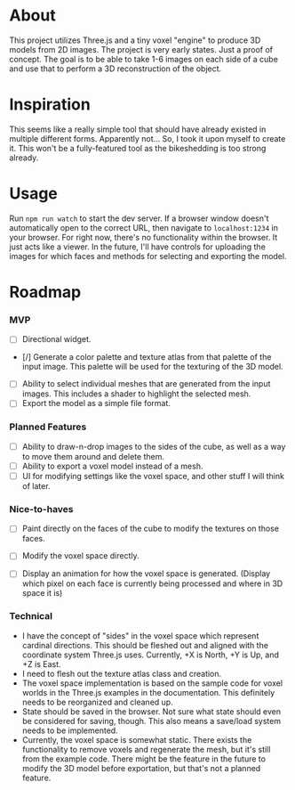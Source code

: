 # About
This project utilizes Three.js and a tiny voxel "engine" to produce 3D models from 2D images. The project is very early states. Just a proof of concept. The goal is to be able to take 1-6 images on each side of a cube and use that to perform a 3D reconstruction of the object.

# Inspiration
This seems like a really simple tool that should have already existed in multiple different forms. Apparently not...
So, I took it upon myself to create it.
This won't be a fully-featured tool as the bikeshedding is too strong already.

# Usage
Run `npm run watch` to start the dev server. If a browser window doesn't automatically open to the correct URL, then navigate to `localhost:1234` in your browser.
For right now, there's no functionality within the browser. It just acts like a viewer.
In the future, I'll have controls for uploading the images for which faces and methods for selecting and exporting the model.

# Roadmap
### MVP
- [ ] Directional widget.
- [/] Generate a color palette and texture atlas from that palette of the input image.
    This palette will be used for the texturing of the 3D model.
- [ ] Ability to select individual meshes that are generated from the input images.
    This includes a shader to highlight the selected mesh.
- [ ] Export the model as a simple file format.

### Planned Features
- [ ] Ability to draw-n-drop images to the sides of the cube, as well as a way to move them around and delete them.
- [ ] Ability to export a voxel model instead of a mesh.
- [ ] UI for modifying settings like the voxel space, and other stuff I will think of later.

### Nice-to-haves
- [ ] Paint directly on the faces of the cube to modify the textures on those faces.
- [ ] Modify the voxel space directly.
- [ ] Display an animation for how the voxel space is generated. (Display which pixel on each face is currently being processed and where in 3D space it is)


### Technical
- I have the concept of "sides" in the voxel space which represent cardinal directions. This should be fleshed out and aligned with the coordinate system Three.js uses. Currently, +X is North, +Y is Up, and +Z is East.
- I need to flesh out the texture atlas class and creation.
- The voxel space implementation is based on the sample code for voxel worlds in the Three.js examples in the documentation. This definitely needs to be reorganized and cleaned up.
- State should be saved in the browser. Not sure what state should even be considered for saving, though. This also means a save/load system needs to be implemented.
- Currently, the voxel space is somewhat static. There exists the functionality to remove voxels and regenerate the mesh, but it's still from the example code. There might be the feature in the future to modify the 3D model before exportation, but that's not a planned feature.